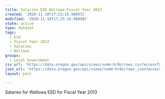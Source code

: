 ```yaml
---
title: Salaries ESD Wallowa Fiscal Year 2013
created: '2020-11-10T17:23:15.988972'
modified: '2020-11-10T17:23:15.988982'
state: active
type: dataset
tags:
  - Esd
  - Fiscal Year 2013
  - Salaries
  - Wallows
groups:
  - Local Government
csv_url: 'https://data.oregon.gov/api/views/vxmm-hr8n/rows.csv?accessType=DOWNLOAD'
json_url: 'https://data.oregon.gov/api/views/vxmm-hr8n/rows.json?accessType=DOWNLOAD'
layout: post

---
```

Salaries for Wallowa ESD for Fiscal Year 2013
